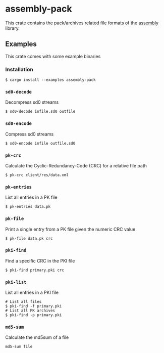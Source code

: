 # assembly-pack

This crate contains the pack/archives related file formats of the
[assembly](https://crates.io/crates/assembly) library.

## Examples

This crate comes with some example binaries

### Installation

```shell
$ cargo install --examples assembly-pack
```

### `sd0-decode`

Decompress sd0 streams

```shell
$ sd0-decode infile.sd0 outfile
```

### `sd0-encode`

Compress sd0 streams

```shell
$ sd0-encode infile outfile.sd0
```

### `pk-crc`

Calculate the Cyclic-Redundancy-Code (CRC) for a relative file path

```shell
$ pk-crc client/res/data.xml
```

### `pk-entries`

List all entries in a PK file

```shell
$ pk-entries data.pk
```

### `pk-file`

Print a single entry from a PK file given the numeric CRC value

```shell
$ pk-file data.pk crc
```

### `pki-find`

Find a specific CRC in the PKI file

```shell
$ pki-find primary.pki crc
```

### `pki-list`

List all entries in a PKI file

```shell
# List all files
$ pki-find -f primary.pki
# List all PK archives
$ pki-find -p primary.pki
```

### `md5-sum`

Calculate the md5sum of a file

```shell
md5-sum file
```
